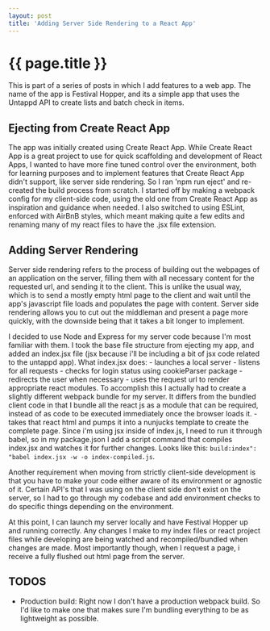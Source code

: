 ```yaml
---
layout: post
title: 'Adding Server Side Rendering to a React App'
---
```

# {{ page.title }}
This is part of a series of posts in which I add features to a web app. The name of the app is Festival Hopper, and its a simple app that uses the Untappd API to create lists and batch check in items.

## Ejecting from Create React App
The app was initially created using Create React App. While Create React App is a great project to use for quick scaffolding and development of React Apps, I wanted to have more fine tuned control over the environment, both for learning purposes and to implement features that Create React App didn't support, like server side rendering. So I ran 'npm run eject' and re-created the build process from scratch. I started off by making a webpack config for my client-side code, using the old one from Create React App as inspiration and guidance when needed. I also switched to using ESLint, enforced with AirBnB styles, which meant making quite a few edits and renaming many of my react files to have the .jsx file extension.

## Adding Server Rendering
Server side rendering refers to the process of building out the webpages of an application on the server, filling them with all necessary content for the requested url, and sending it to the client. This is unlike the usual way, which is to send  a mostly empty html page to the client and wait until the app's javascript file loads and populates the page with content. Server side rendering allows you to cut out the middleman and present a page more quickly, with the downside being that it takes a bit longer to implement.

I decided to use Node and Express for my server code because I'm most familiar with them. I took the base file structure from ejecting my app, and added an index.jsx file (jsx because i'll be including a bit of jsx code related to the untappd app). What index.jsx does:
    - launches a local server
    - listens for all requests
    - checks for login status using cookieParser package
    - redirects the user when necessary
    - uses the request url to render appropriate react modules. To accomplish this I actually had to create a slightly different webpack bundle for my server. It differs from the bundled client code in that I bundle all the react js as a module that can be required, instead of as code to be executed immediately once the browser loads it.
    - takes that react html and pumps it into a nunjucks template to create the complete page.
Since i'm using jsx inside of index.js, I need to run it through babel, so in my package.json I add a script command that compiles index.jsx and watches it for further changes. Looks like this: `build:index": "babel index.jsx -w -o index-compiled.js`.

Another requirement when moving from strictly client-side development is that you have to make your code either aware of its environment or agnostic of it. Certain API's that I was using on the client side don't exist on the server, so I had to go through my codebase and add environment checks to do specific things depending on the environment.

At this point, I can launch my server locally and have Festival Hopper up and running correctly. Any changes I make to my index files or react project files while developing are being watched and recompiled/bundled when changes are made. Most importantly though, when I request a page, i receive a fully flushed out html page from the server.

## TODOS
- Production build: Right now I don't have a production webpack build. So I'd like to make one that makes sure I'm bundling everything to be as lightweight as possible.